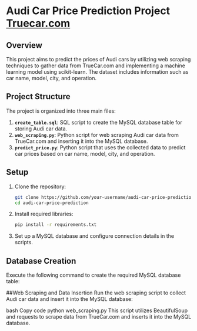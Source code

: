 # Audi Car Price Prediction Project <a href="https://www.truecar.com/used-cars-for-sale/listings/audi/?page=1">Truecar.com</a>

## Overview

This project aims to predict the prices of Audi cars by utilizing web scraping techniques to gather data from TrueCar.com and implementing a machine learning model using scikit-learn. The dataset includes information such as car name, model, city, and operation.

## Project Structure

The project is organized into three main files:

1. **`create_table.sql`**: SQL script to create the MySQL database table for storing Audi car data.
2. **`web_scraping.py`**: Python script for web scraping Audi car data from TrueCar.com and inserting it into the MySQL database.
3. **`predict_price.py`**: Python script that uses the collected data to predict car prices based on car name, model, city, and operation.

## Setup

1. Clone the repository:

    ```bash
    git clone https://github.com/your-username/audi-car-price-prediction.git
    cd audi-car-price-prediction
    ```

2. Install required libraries:

    ```bash
    pip install -r requirements.txt
    ```

3. Set up a MySQL database and configure connection details in the scripts.

## Database Creation

Execute the following command to create the required MySQL database table:


##Web Scraping and Data Insertion
Run the web scraping script to collect Audi car data and insert it into the MySQL database:

bash
Copy code
python web_scraping.py
This script utilizes BeautifulSoup and requests to scrape data from TrueCar.com and inserts it into the MySQL database.
